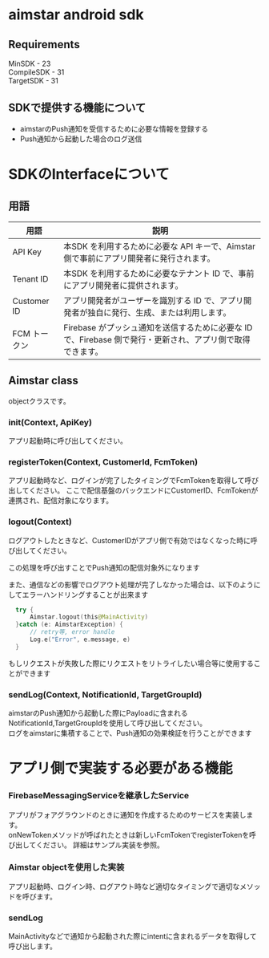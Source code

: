# aimstar android sdk
## Requirements
MinSDK - 23  
CompileSDK - 31  
TargetSDK - 31  

## SDKで提供する機能について
- aimstarのPush通知を受信するために必要な情報を登録する
- Push通知から起動した場合のログ送信

# SDKのInterfaceについて

## 用語

| 用語         | 説明                                                                                                       |
| ------------ | ---------------------------------------------------------------------------------------------------------- |
| API Key      | 本SDK を利用するために必要な API キーで、Aimstar 側で事前にアプリ開発者に発行されます。         |
| Tenant ID    | 本SDK を利用するために必要なテナント ID で、事前にアプリ開発者に提供されます。      |
| Customer ID  | アプリ開発者がユーザーを識別する ID で、アプリ開発者が独自に発行、生成、または利用します。                 |
| FCM トークン | Firebase がプッシュ通知を送信するために必要な ID で、Firebase 側で発行・更新され、アプリ側で取得できます。 |


## Aimstar class
objectクラスです。
### init(Context, ApiKey)  
アプリ起動時に呼び出してください。
### registerToken(Context, CustomerId, FcmToken)  
アプリ起動時など、ログインが完了したタイミングでFcmTokenを取得して呼び出してください。
ここで配信基盤のバックエンドにCustomerID、FcmTokenが連携され、配信対象になります。

### logout(Context)  
ログアウトしたときなど、CustomerIDがアプリ側で有効ではなくなった時に呼び出してください。

この処理を呼び出すことでPush通知の配信対象外になります

また、通信などの影響でログアウト処理が完了しなかった場合は、以下のようにしてエラーハンドリングすることが出来ます
```kotlin
  try {
      Aimstar.logout(this@MainActivity)
  }catch (e: AimstarException) {
      // retry等, error handle
      Log.e("Error", e.message, e)
  }
```

もしリクエストが失敗した際にリクエストをリトライしたい場合等に使用することができます




### sendLog(Context, NotificationId, TargetGroupId)  
aimstarのPush通知から起動した際にPayloadに含まれるNotificationId,TargetGroupIdを使用して呼び出してください。  
ログをaimstarに集積することで、Push通知の効果検証を行うことができます

# アプリ側で実装する必要がある機能
### FirebaseMessagingServiceを継承したService
アプリがフォアグラウンドのときに通知を作成するためのサービスを実装します。  
onNewTokenメソッドが呼ばれたときは新しいFcmTokenでregisterTokenを呼び出してください。
詳細はサンプル実装を参照。  
### Aimstar objectを使用した実装
アプリ起動時、ログイン時、ログアウト時など適切なタイミングで適切なメソッドを呼びます。  
### sendLog
MainActivityなどで通知から起動された際にintentに含まれるデータを取得して呼び出します。
